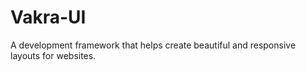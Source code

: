 # Vakra-UI
A development framework that helps create beautiful and responsive layouts for websites.
